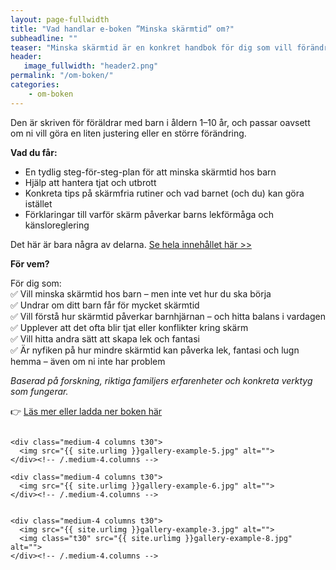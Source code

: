 ```yaml
---
layout: page-fullwidth
title: "Vad handlar e-boken ”Minska skärmtid” om?"
subheadline: ""
teaser: "Minska skärmtid är en konkret handbok för dig som vill förändra era skärmvanor hemma – utan att det blir bråk och tjat."
header:
   image_fullwidth: "header2.png"
permalink: "/om-boken/"
categories:
    - om-boken
---
```

Den är skriven för föräldrar med barn i åldern 1–10 år, och passar oavsett om ni vill göra en liten justering eller en större förändring.


**Vad du får:**

- En tydlig steg-för-steg-plan för att minska skärmtid hos barn
- Hjälp att hantera tjat och utbrott
- Konkreta tips på skärmfria rutiner och vad barnet (och du) kan göra istället
- Förklaringar till varför skärm påverkar barns lekförmåga och känsloreglering

Det här är bara några av delarna. [Se hela innehållet här >>][1]


**För vem?**

För dig som:\
✅ Vill minska skärmtid hos barn – men inte vet hur du ska börja\
✅ Undrar om ditt barn får för mycket skärmtid\
✅ Vill förstå hur skärmtid påverkar barnhjärnan – och hitta balans i vardagen\
✅ Upplever att det ofta blir tjat eller konflikter kring skärm\
✅ Vill hitta andra sätt att skapa lek och fantasi\
✅ Är nyfiken på hur mindre skärmtid kan påverka lek, fantasi och lugn hemma – även om ni inte har problem



*Baserad på forskning, riktiga familjers erfarenheter och konkreta verktyg som fungerar.*

 

👉 [Läs mer eller ladda ner boken här][1]
<!--more-->

<div class="row">
    <div class="medium-4 columns t30">
    <img src="{{ site.urlimg }}gallery-example-4.jpg" alt="">
    </div><!-- /.medium-4.columns -->

    <div class="medium-4 columns t30">
      <img src="{{ site.urlimg }}gallery-example-5.jpg" alt="">
    </div><!-- /.medium-4.columns -->

    <div class="medium-4 columns t30">
      <img src="{{ site.urlimg }}gallery-example-6.jpg" alt="">
    </div><!-- /.medium-4.columns -->

</div><!-- /.row -->


<div class="row">
    <div class="medium-8 columns t30">
    <img src="{{ site.urlimg }}gallery-example-7.jpg" alt="">
    </div><!-- /.medium-8.columns -->

    <div class="medium-4 columns t30">
      <img src="{{ site.urlimg }}gallery-example-3.jpg" alt="">
      <img class="t30" src="{{ site.urlimg }}gallery-example-8.jpg" alt="">
    </div><!-- /.medium-4.columns -->

</div><!-- /.row -->



 [1]: https://enhandbok.store/
